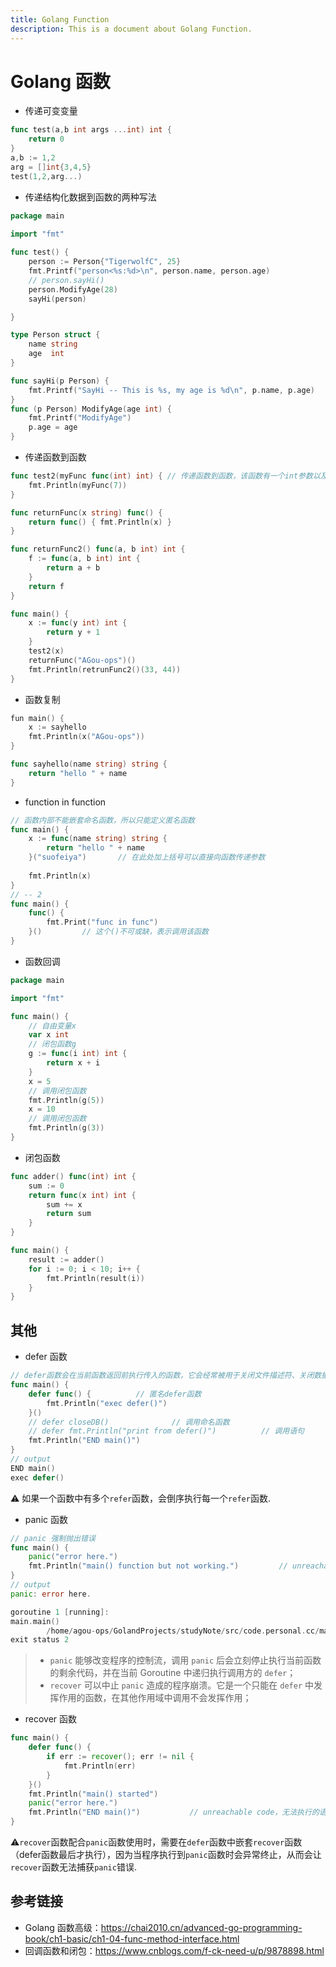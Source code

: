```yaml
---
title: Golang Function
description: This is a document about Golang Function.
---
```


# Golang 函数

- 传递可变变量

```go
func test(a,b int args ...int) int {
    return 0
}
a,b := 1,2
arg = []int{3,4,5}
test(1,2,arg...)
```

- 传递结构化数据到函数的两种写法

```go
package main

import "fmt"
 
func test() {
	person := Person{"TigerwolfC", 25}
	fmt.Printf("person<%s:%d>\n", person.name, person.age)
	// person.sayHi()
	person.ModifyAge(28)
	sayHi(person)

}

type Person struct {
	name string
	age  int
}

func sayHi(p Person) {
	fmt.Printf("SayHi -- This is %s, my age is %d\n", p.name, p.age)
}
func (p Person) ModifyAge(age int) {
	fmt.Printf("ModifyAge")
	p.age = age
}
```

- 传递函数到函数

```go
func test2(myFunc func(int) int) { // 传递函数到函数，该函数有一个int参数以及一个int类型返回值
	fmt.Println(myFunc(7))
}

func returnFunc(x string) func() {
    return func() { fmt.Println(x) }
}

func returnFunc2() func(a, b int) int {
	f := func(a, b int) int {
		return a + b
	}
	return f
}

func main() {
	x := func(y int) int {
		return y + 1
	}
	test2(x)
    returnFunc("AGou-ops")()
    fmt.Println(retrunFunc2()(33, 44))
}
```

- 函数复制

```go
fun main() {
	x := sayhello
	fmt.Println(x("AGou-ops"))
}

func sayhello(name string) string {
	return "hello " + name
}
```

- function in function

```go
// 函数内部不能嵌套命名函数，所以只能定义匿名函数
func main() {
	x := func(name string) string {
		return "hello " + name
	}("suofeiya")		// 在此处加上括号可以直接向函数传递参数
    
	fmt.Println(x)
}
// -- 2
func main() {
    func() {
        fmt.Print("func in func")
    }()			// 这个()不可或缺，表示调用该函数
}
```

- 函数回调

```go
package main

import "fmt"

func main() {
	// 自由变量x
	var x int
	// 闭包函数g
	g := func(i int) int {
		return x + i
	}
	x = 5
	// 调用闭包函数
	fmt.Println(g(5))
	x = 10
	// 调用闭包函数
	fmt.Println(g(3))
}
```

- 闭包函数

```go
func adder() func(int) int {
	sum := 0
	return func(x int) int {
		sum += x
		return sum
	}
}

func main() {
	result := adder()
	for i := 0; i < 10; i++ {
		fmt.Println(result(i))
	}
}
```

## 其他

- defer 函数

```go
// defer函数会在当前函数返回前执行传入的函数，它会经常被用于关闭文件描述符、关闭数据库连接以及解锁资源
func main() {
    defer func() {			// 匿名defer函数
        fmt.Println("exec defer()")
    }()
    // defer closeDB()				// 调用命名函数
    // defer fmt.Println("print from defer()")			// 调用语句
    fmt.Println("END main()")
}
// output
END main()
exec defer()
```

:warning: 如果一个函数中有多个`refer`函数，会倒序执行每一个`refer`函数.

- panic 函数

```go
// panic 强制抛出错误
func main() {
    panic("error here.")
    fmt.Println("main() function but not working.")			// unreachable code，无法执行的语句代码
}
// output 
panic: error here.

goroutine 1 [running]:
main.main()
        /home/agou-ops/GolandProjects/studyNote/src/code.personal.cc/main.go:42 +0x65
exit status 2
```

> - `panic` 能够改变程序的控制流，调用 `panic` 后会立刻停止执行当前函数的剩余代码，并在当前 Goroutine 中递归执行调用方的 `defer`；
> - `recover` 可以中止 `panic` 造成的程序崩溃。它是一个只能在 `defer` 中发挥作用的函数，在其他作用域中调用不会发挥作用；

- recover 函数

```go
func main() {
	defer func() {
		if err := recover(); err != nil {
			fmt.Println(err)
		}
	}()
	fmt.Println("main() started")
	panic("error here.")
	fmt.Println("END main()")			// unreachable code，无法执行的语句代码
}
```

:warning:`recover`函数配合`panic`函数使用时，需要在`defer`函数中嵌套`recover`函数（defer函数最后才执行），因为当程序执行到`panic`函数时会异常终止，从而会让`recover`函数无法捕获`panic`错误.

## 参考链接

- Golang 函数高级：https://chai2010.cn/advanced-go-programming-book/ch1-basic/ch1-04-func-method-interface.html
- 回调函数和闭包：https://www.cnblogs.com/f-ck-need-u/p/9878898.html

